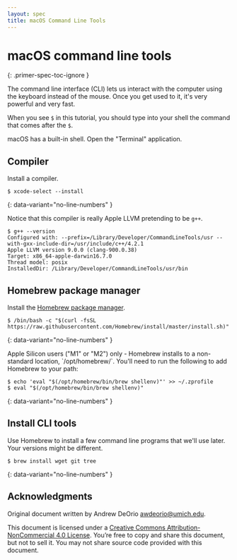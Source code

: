 ```yaml
---
layout: spec
title: macOS Command Line Tools
---
```


macOS command line tools
========================
{: .primer-spec-toc-ignore }

The command line interface (CLI) lets us interact with the computer using the keyboard instead of the mouse.  Once you get used to it, it's very powerful and very fast.

When you see `$` in this tutorial, you should type into your shell the command that comes after the `$`.

macOS has a built-in shell.  Open the "Terminal" application.

## Compiler
Install a compiler.
```console
$ xcode-select --install
```
{: data-variant="no-line-numbers" }

Notice that this compiler is really Apple LLVM pretending to be `g++`.
```console
$ g++ --version
Configured with: --prefix=/Library/Developer/CommandLineTools/usr --with-gxx-include-dir=/usr/include/c++/4.2.1
Apple LLVM version 9.0.0 (clang-900.0.38)
Target: x86_64-apple-darwin16.7.0
Thread model: posix
InstalledDir: /Library/Developer/CommandLineTools/usr/bin
```

## Homebrew package manager
Install the [Homebrew package manager](https://brew.sh/).
```console
$ /bin/bash -c "$(curl -fsSL https://raw.githubusercontent.com/Homebrew/install/master/install.sh)"
```
{: data-variant="no-line-numbers" }

<div class="primer-spec-callout warning" markdown="1">
Apple Silicon users ("M1" or "M2") only - Homebrew installs to a non-standard location, `/opt/homebrew/`. You'll need to run the following to add Homebrew to your path:

```console
$ echo 'eval "$(/opt/homebrew/bin/brew shellenv)"' >> ~/.zprofile
$ eval "$(/opt/homebrew/bin/brew shellenv)"
```
{: data-variant="no-line-numbers" }
</div>

## Install CLI tools
Use Homebrew to install a few command line programs that we'll use later.  Your versions might be different.
```console
$ brew install wget git tree
```
{: data-variant="no-line-numbers" }

## Acknowledgments
Original document written by Andrew DeOrio awdeorio@umich.edu.

This document is licensed under a [Creative Commons Attribution-NonCommercial 4.0 License](https://creativecommons.org/licenses/by-nc/4.0/). You’re free to copy and share this document, but not to sell it. You may not share source code provided with this document.
